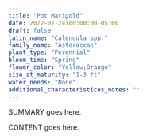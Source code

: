 ```yaml
---
title: "Pot Marigold"
date: 2022-07-24T00:00:00-05:00
draft: false
latin_name: "Calendula spp."
family_name: "Asteraceae"
plant_type: "Perennial"
bloom_time: "Spring"
flower_color: "Yellow;Orange"
size_at_maturity: "1-3 ft"
water_needs: "None"
additional_characteristices_notes: ""
---
```


SUMMARY goes here.

<!--more-->

CONTENT goes here.